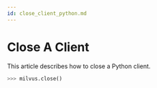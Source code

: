 ```yaml
---
id: close_client_python.md
---
```


# Close A Client

This article describes how to close a Python client.

```python
>>> milvus.close()
```